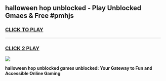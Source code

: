 
## halloween hop unblocked - Play Unblocked Gmaes & Free #pmhjs
<h3>
<a href="https://news.freeplayer.one?title=halloween_hop_unblocked&ref=26F">CLICK TO PLAY</a></h3>
<hr>

<h3>
<a href="https://news.freeplayer.one?title=halloween_hop_unblocked&ref=26F">CLICK 2 PLAY</a>
  
</h3>

<a href="https://news.freeplayer.one?title=halloween_hop_unblocked&ref=26F/"><img src="https://clearcache.store/games.png"></a>


**halloween hop unblocked games unblocked: Your Gateway to Fun and Accessible Online Gaming**
